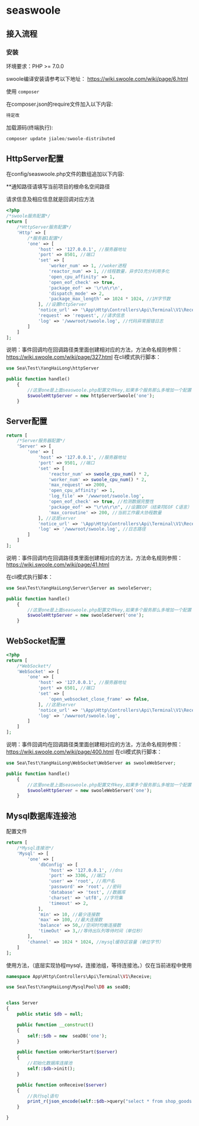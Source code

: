 # seaswoole
## 接入流程
### 安装
环境要求：PHP >= 7.0.0

swoole编译安装请参考以下地址：
https://wiki.swoole.com/wiki/page/6.html


使用 `composer`

在composer.json的require文件加入以下内容:

```php
待定改
```


加载源码(终端执行):
```php
composer update jialeo/swoole-distributed
```


## HttpServer配置
在config/seaswoole.php文件的数组追加以下内容:

**通知路径请填写当前项目的根命名空间路径

请求信息及相应信息就是回调对应方法
```php
<?php
/*swoole服务配置*/
return [
    /*HttpServer服务配置*/
    'Http' => [
        /*服务器1配置*/
        'one' => [
            'host' => '127.0.0.1', //服务器地址
            'port' => 8501, //端口
            'set' => [
                'worker_num' => 1, //woker进程
                'reactor_num' => 1, //线程数量，异步IO充分利用多化
                'open_cpu_affinity' => 1,
                'open_eof_check' => true,
                'package_eof' => '\r\n\r\n',
                'dispatch_mode' => 2,
                'package_max_length' => 1024 * 1024, //1M字节数
            ], //设置httpServer
            'notice_url' => '\App\Http\Controllers\Api\Terminal\V1\Receive\HttpServer', //通知路径
            'request' => 'request', //请求信息
            'log' => '/wwwroot/swoole.log', //代码异常报错日志
        ]
    ]
];
```
说明：事件回调均在回调路径类里面创建相对应的方法，方法命名规则参照：https://wiki.swoole.com/wiki/page/327.html
在cli模式执行脚本：
```php
use Sea\Test\YangHaiLong\httpServer 

public function handle()
    {
        //这里one是上面seaswoole.php配置文件key,如果多个服务那么多增加一个配置
        $swooleHttpServer = new httpServerSwoole('one');
    }
```

## Server配置
```php
return [
    /*Server服务器配置*/
    'Server' => [
        'one' => [
            'host' => '127.0.0.1', //服务器地址
            'port' => 9501, //端口
            'set' => [
                'reactor_num' => swoole_cpu_num() * 2,
                'worker_num' => swoole_cpu_num() * 2,
                'max_request' => 2000,
                'open_cpu_affinity' => 1,
                'log_file' => '/wwwroot/swoole.log',
                'open_eof_check' => true, //检测数据完整性
                'package_eof' => "\r\n\r\n", //设置EOF（结束符EOF C语言）
                'max_coroutine' => 200, //当前工作最大协程数量
            ], //这是server
            'notice_url' => '\App\Http\Controllers\Api\Terminal\V1\Receive\HttpServer', //协程回调路径
            'log' => '/wwwroot/swoole.log', //日志路径
        ]
    ]
];
```

说明：事件回调均在回调路径类里面创建相对应的方法，方法命名规则参照：https://wiki.swoole.com/wiki/page/41.html

在cli模式执行脚本：
```php
use Sea\Test\YangHaiLong\Server\Server as swooleServer;

public function handle()
    {
        //这里one是上面seaswoole.php配置文件key,如果多个服务那么多增加一个配置
        $swooleHttpServer = new swooleServer('one');
    }
```

## WebSocket配置

```php
<?php
return [
    /*WebSocket*/
    'WebSocket' => [
        'one' => [
            'host' => '127.0.0.1', //服务器地址
            'port' => 6501, //端口
            'set' => [
                'open_websocket_close_frame' => false,
            ], //这是server
            'notice_url' => '\App\Http\Controllers\Api\Terminal\V1\Receive\WebSocket', //协程回调路径
            'log' => '/wwwroot/swoole.log',
        ]
    ]
];
```

说明：事件回调均在回调路径类里面创建相对应的方法，方法命名规则参照：https://wiki.swoole.com/wiki/page/400.html
在cli模式执行脚本：
```php
use Sea\Test\YangHaiLong\WebSocket\WebServer as swooleWebServer;

public function handle()
    {
        //这里one是上面seaswoole.php配置文件key,如果多个服务那么多增加一个配置
        $swooleHttpServer = new swooleWebServer('one');
    }
```


## Mysql数据库连接池
配置文件
```php
return [
    /*Mysql连接池*/
    'Mysql' => [
        'one' => [
            'dbConfig' => [
                'host' => '127.0.0.1', //dns
                'port' => 3306, //端口
                'user' => 'root', //用户名
                'password' => 'root', //密码
                'database' => 'test', //数据库
                'charset' => 'utf8', //字符集
                'timeout' => 2,
            ],
            'min' => 10, //最少连接数
            'max' => 100, //最大连接数
            'balance' => 50,//空闲时均衡连接数
            'timeOut' => 3,//等待出队列等待时间（单位秒）
        ],
        'channel' => 1024 * 1024, //mysql缓存区容量（单位字节）
    ]
];
```
使用方法，（底层实现协程mysql，连接池组，等待连接池。）仅在当前进程中使用

```php
namespace App\Http\Controllers\Api\Terminal\V1\Receive;

use Sea\Test\YangHaiLong\MysqlPool\DB as seaDB;


class Server
{
    public static $db = null;

    public function __construct()
    {
        self::$db = new  seaDB('one');
    }

    public function onWorkerStart($server)
    {
        //初始化数据库连接池
        self::$db->init();
    }

    public function onReceive($server)
    {
        //执行sql语句
        print_r(json_encode(self::$db->query("select * from shop_goods limit 1")));
    }

}
```